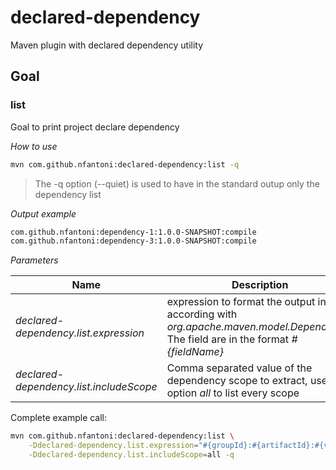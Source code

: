 # declared-dependency

Maven plugin with declared dependency utility

## Goal

### list

Goal to print project declare dependency

*How to use*

```bash
mvn com.github.nfantoni:declared-dependency:list -q
```
> The -q option (--quiet) is used to have in the standard outup only the dependency list

*Output example*

```bash
com.github.nfantoni:dependency-1:1.0.0-SNAPSHOT:compile
com.github.nfantoni:dependency-3:1.0.0-SNAPSHOT:compile
```

*Parameters*

| Name | Description | Defult |
|---|---|---|
|  *declared-dependency.list.expression* | expression to format the output in according with *org.apache.maven.model.Dependency*. The field are in the format *#{fieldName}* | *#{groupId}:#{artifactId}:#{version}:#{scope}*
| *declared-dependency.list.includeScope* | Comma separated value of the dependency scope to extract, use the option *all* to list every scope | *compile* |

Complete example call:

```bash
mvn com.github.nfantoni:declared-dependency:list \
    -Ddeclared-dependency.list.expression="#{groupId}:#{artifactId}:#{version}" \
    -Ddeclared-dependency.list.includeScope=all -q
```